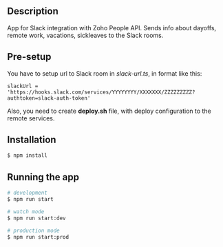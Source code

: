 
## Description
App for Slack integration with Zoho People API. Sends info about dayoffs, remote work, vacations, sickleaves to the Slack rooms.

## Pre-setup
You have to setup url to Slack room in *slack-url.ts*, in format like this: 
```code
slackUrl = 'https://hooks.slack.com/services/YYYYYYYY/XXXXXXX/ZZZZZZZZZ?authtoken=slack-auth-token'
``` 

Also, you need to create **deploy.sh** file, with deploy configuration to the remote services.

## Installation

```bash
$ npm install
```

## Running the app

```bash
# development
$ npm run start

# watch mode
$ npm run start:dev

# production mode
$ npm run start:prod
```
